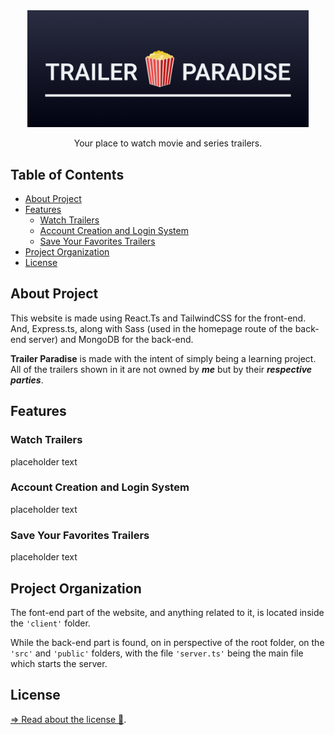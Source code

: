 <div align="center">
<img src="project-media/img/project-wide-logo.png" alt="Trailer Paradise Logo" width="450">
<br>
<p>Your place to watch movie and series trailers.</p>

</div>

<h2>Table of Contents</h2>

- [About Project](#about-project)
- [Features](#features)
  - [Watch Trailers](#watch-trailers)
  - [Account Creation and Login System](#account-creation-and-login-system)
  - [Save Your Favorites Trailers](#save-your-favorites-trailers)
- [Project Organization](#project-organization)
- [License](#license)

## About Project
This website is made using React.Ts and TailwindCSS for the front-end. And, Express.ts, along with Sass (used in the homepage route of the back-end server) and MongoDB for the back-end.

**Trailer Paradise** is made with the intent of simply being a learning project. All of the trailers shown in it are not owned by _**me**_ but by their _**respective parties**_.

## Features

### Watch Trailers

placeholder text

### Account Creation and Login System

placeholder text

### Save Your Favorites Trailers

placeholder text

## Project Organization

The font-end part of the website, and anything related to it, is located inside the ``'client'`` folder. 

While the back-end part is found, on in perspective of the root folder, on the ``'src'`` and ``'public'`` folders, with the file ``'server.ts'`` being the main file which starts the server.

## License
[=> Read about the license 🔏](LICENSE).
